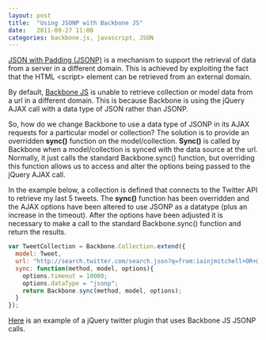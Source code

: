 ```yaml
---
layout: post
title:  "Using JSONP with Backbone JS"
date:   2011-09-27 11:00
categories: backbone.js, javascript, JSON
---
```

[JSON with Padding (JSONP)](http://en.wikipedia.org/wiki/JSONP) is a mechanism to support the retrieval of data from a server in a different domain.  This is achieved by exploiting the fact that the HTML &lt;script&gt; element can be retrieved from an external domain.  

By default, [Backbone JS](http://documentcloud.github.com/backbone/) is unable to retrieve collection or model data from a url in a different domain.  This is because Backbone is using the jQuery AJAX call with a data type of JSON rather than JSONP.

So, how do we change Backbone to use a data type of JSONP in its AJAX requests for a particular model or collection?  The solution is to provide an overridden **sync()** function on the model/collection.  **Sync()** is called by Backbone when a model/collection is synced with the data source at the url.  Normally, it just calls the standard Backbone.sync() function, but overriding this function allows us to access and alter the options being passed to the jQuery AJAX call.

In the example below, a collection is defined that connects to the Twitter API to retrieve my last 5 tweets.  The **sync()** function has been overridden and the AJAX options have been altered to use JSONP as a datatype (plus an increase in the timeout).  After the options have been adjusted it is necessary to make a call to the standard Backbone.sync() function and return the results.

```javascript
var TweetCollection = Backbone.Collection.extend({
  model: Tweet,
  url: "http://search.twitter.com/search.json?q=from:iainjmitchell+OR+@iainjmitchell&rpp=5",
  sync: function(method, model, options){
    options.timeout = 10000;
    options.dataType = "jsonp";
    return Backbone.sync(method, model, options);
  }
});
```

[Here](http://jsfiddle.net/iainjmitchell/kRRXC/) is an example of a jQuery twitter plugin that uses Backbone JS JSONP calls.